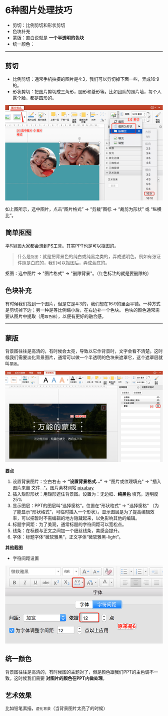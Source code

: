 # 6种图片处理技巧

- 剪切：比例剪切和形状剪切
- 色块补充
- 蒙版：直白说就是 **一个半透明的色块**
- 统一颜色：

---

## 剪切

- 比例剪切：通常手机拍摄的图片是4:3，我们可以剪切掉下面一些，弄成16:9的。
- 形状剪切：把图片剪切成三角形，圆形和菱形等。比如团队的照片墙，每个人露个脸，都是圆形的。

![](assets/ppt-picture-cutting.png)

如上图所示，选中图片，点击“图片格式” -> “剪裁”图标 -> “裁剪为形状” 或 “纵横比”。

## 简单抠图

平时``抠图``大家都会想到PS工具。其实PPT也是可以抠图的。

>什么是``抠图``：就是把背景色的纯白或纯黑之类的，弄成透明色。例如有张证件照是白底的，我们可以抠图后，弄成蓝底的。

抠图：选中图片 -> "图片格式" -> "删除背景"。（红色标注的就是要删除的）




## 色块补充

有时候我们找到一个图片，但是它是4:3的，我们想在16:9的里面平铺。一种方式是剪切掉下边；另一种是等比例缩小后，在右边补一个色块。
色块的颜色通常需要从图片中提取（用``取色器``），以便有更好的融合感。

----

## 蒙版

背景图往往是高清的，有时候会太亮，导致以它作背景时，文字会看不清楚。这时候我们需要淡化背景图片，通常可以做一个半透明的色块来遮罩它，这个遮罩层就叫``蒙版``。

![](assets/ppt-mengban.png)

**要点**

1. 设置背景图片：空白右击 -> **“设置背景格式...”** -> "图片或纹理填充" -> "插入图片来自 文件..."。图片素材网站 [pixabay](https://pixabay.com/)
2. 插入矩形形状：用矩形遮住背景图。设置为：无边框、**纯黑色** 填充，透明度25%
3. 显示图层：PPT的图层叫“选择窗格”。位置在“形状格式” -> "选择窗格" （为了能显示“形状格式”，可临时插入一个形状）。显示图层是为了提高编辑效率，可以把暂时不需编辑的地方隐藏起来，以免影响其他的编辑。
4. 标题字间距：为了美观，通常标题的字符间距可以宽松点。
5. 线条：在标题与正文之间加一个细丝线条，美感会提升。
6. 字体：标题字体“微软雅黑”，正文字体“微软雅黑-light”。

**其他截图**

- 字符间距设置

![](assets/ppt-character-pitch.png)

## 统一颜色

背景图往往是高清的，有时候图的主题对了，但是颜色跟我们PPT的主色调不一致。这时候我们需要 **对图片的颜色在PPT内做处理**。




## 艺术效果

比如铅笔素描，``虚化背景``（当背景图片太亮了的时候）
